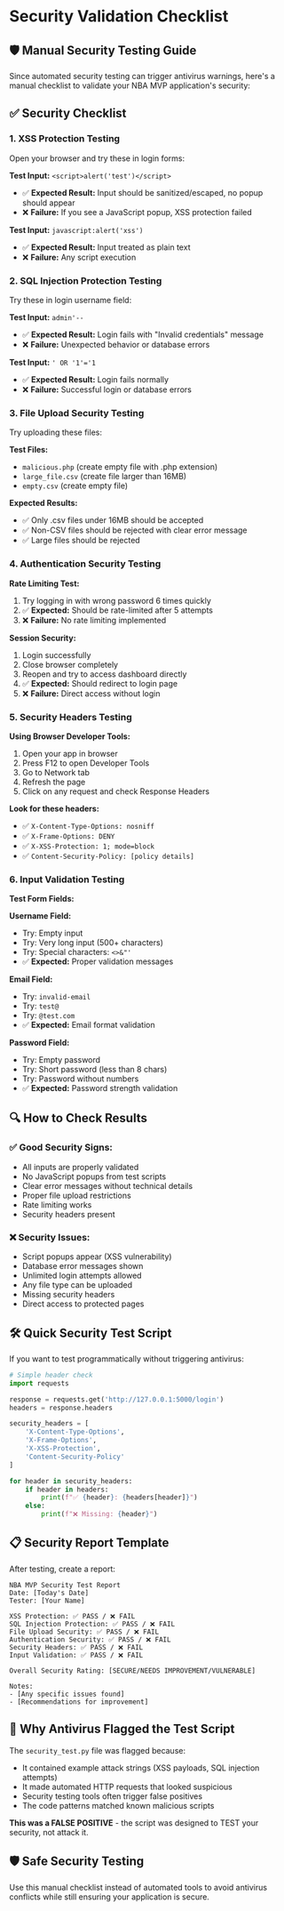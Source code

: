 # Security Validation Checklist

## 🛡️ Manual Security Testing Guide

Since automated security testing can trigger antivirus warnings, here's a manual checklist to validate your NBA MVP application's security:

## ✅ Security Checklist

### 1. **XSS Protection Testing**
Open your browser and try these in login forms:

**Test Input:** `<script>alert('test')</script>`
- ✅ **Expected Result:** Input should be sanitized/escaped, no popup should appear
- ❌ **Failure:** If you see a JavaScript popup, XSS protection failed

**Test Input:** `javascript:alert('xss')`
- ✅ **Expected Result:** Input treated as plain text
- ❌ **Failure:** Any script execution

### 2. **SQL Injection Protection Testing**
Try these in login username field:

**Test Input:** `admin'--`
- ✅ **Expected Result:** Login fails with "Invalid credentials" message
- ❌ **Failure:** Unexpected behavior or database errors

**Test Input:** `' OR '1'='1`
- ✅ **Expected Result:** Login fails normally
- ❌ **Failure:** Successful login or database errors

### 3. **File Upload Security Testing**
Try uploading these files:

**Test Files:**
- `malicious.php` (create empty file with .php extension)
- `large_file.csv` (create file larger than 16MB)
- `empty.csv` (create empty file)

**Expected Results:**
- ✅ Only .csv files under 16MB should be accepted
- ✅ Non-CSV files should be rejected with clear error message
- ✅ Large files should be rejected

### 4. **Authentication Security Testing**
**Rate Limiting Test:**
1. Try logging in with wrong password 6 times quickly
2. ✅ **Expected:** Should be rate-limited after 5 attempts
3. ❌ **Failure:** No rate limiting implemented

**Session Security:**
1. Login successfully
2. Close browser completely
3. Reopen and try to access dashboard directly
4. ✅ **Expected:** Should redirect to login page
5. ❌ **Failure:** Direct access without login

### 5. **Security Headers Testing**
**Using Browser Developer Tools:**
1. Open your app in browser
2. Press F12 to open Developer Tools
3. Go to Network tab
4. Refresh the page
5. Click on any request and check Response Headers

**Look for these headers:**
- ✅ `X-Content-Type-Options: nosniff`
- ✅ `X-Frame-Options: DENY`
- ✅ `X-XSS-Protection: 1; mode=block`
- ✅ `Content-Security-Policy: [policy details]`

### 6. **Input Validation Testing**
**Test Form Fields:**

**Username Field:**
- Try: Empty input
- Try: Very long input (500+ characters)
- Try: Special characters: `<>&"'`
- ✅ **Expected:** Proper validation messages

**Email Field:**
- Try: `invalid-email`
- Try: `test@`
- Try: `@test.com`
- ✅ **Expected:** Email format validation

**Password Field:**
- Try: Empty password
- Try: Short password (less than 8 chars)
- Try: Password without numbers
- ✅ **Expected:** Password strength validation

## 🔍 How to Check Results

### ✅ **Good Security Signs:**
- All inputs are properly validated
- No JavaScript popups from test scripts
- Clear error messages without technical details
- Proper file upload restrictions
- Rate limiting works
- Security headers present

### ❌ **Security Issues:**
- Script popups appear (XSS vulnerability)
- Database error messages shown
- Unlimited login attempts allowed
- Any file type can be uploaded
- Missing security headers
- Direct access to protected pages

## 🛠️ Quick Security Test Script

If you want to test programmatically without triggering antivirus:

```python
# Simple header check
import requests

response = requests.get('http://127.0.0.1:5000/login')
headers = response.headers

security_headers = [
    'X-Content-Type-Options',
    'X-Frame-Options', 
    'X-XSS-Protection',
    'Content-Security-Policy'
]

for header in security_headers:
    if header in headers:
        print(f"✅ {header}: {headers[header]}")
    else:
        print(f"❌ Missing: {header}")
```

## 📋 Security Report Template

After testing, create a report:

```
NBA MVP Security Test Report
Date: [Today's Date]
Tester: [Your Name]

XSS Protection: ✅ PASS / ❌ FAIL
SQL Injection Protection: ✅ PASS / ❌ FAIL  
File Upload Security: ✅ PASS / ❌ FAIL
Authentication Security: ✅ PASS / ❌ FAIL
Security Headers: ✅ PASS / ❌ FAIL
Input Validation: ✅ PASS / ❌ FAIL

Overall Security Rating: [SECURE/NEEDS IMPROVEMENT/VULNERABLE]

Notes:
- [Any specific issues found]
- [Recommendations for improvement]
```

## 🚨 Why Antivirus Flagged the Test Script

The `security_test.py` file was flagged because:
- It contained example attack strings (XSS payloads, SQL injection attempts)
- It made automated HTTP requests that looked suspicious
- Security testing tools often trigger false positives
- The code patterns matched known malicious scripts

**This was a FALSE POSITIVE** - the script was designed to TEST your security, not attack it.

## 🛡️ Safe Security Testing

Use this manual checklist instead of automated tools to avoid antivirus conflicts while still ensuring your application is secure.
